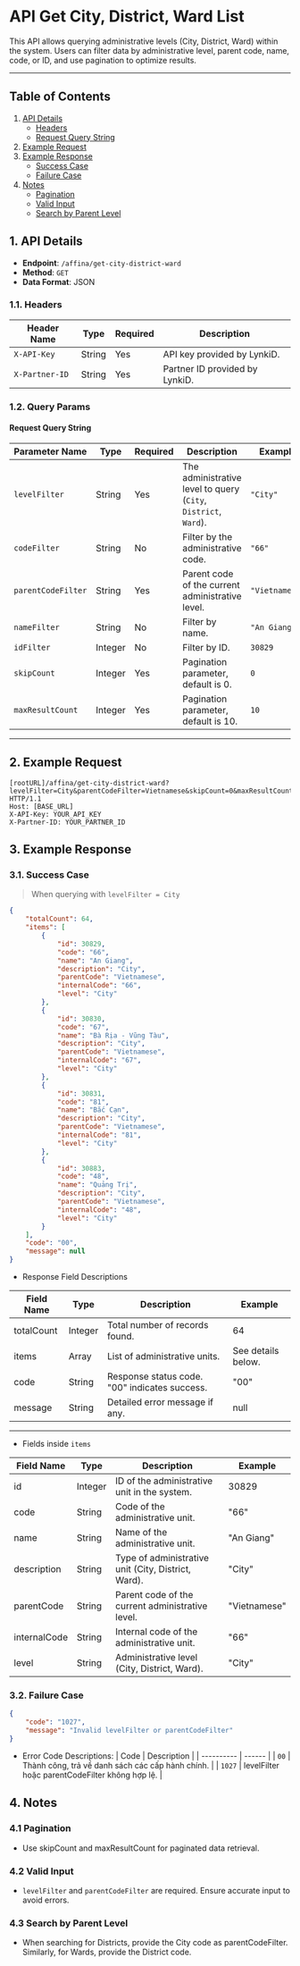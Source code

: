 # API Get City, District, Ward List

This API allows querying administrative levels (City, District, Ward) within the system. Users can filter data by administrative level, parent code, name, code, or ID, and use pagination to optimize results.

---

## Table of Contents

1. [API Details](#api-details)
    - [Headers](#headers)
    - [Request Query String](#query-params)
2. [Example Request](#request)
3. [Example Response](#response)
    - [Success Case](#success)
    - [Failure Case](#failure)
4. [Notes](#note)
    - [Pagination](#note-1)
    - [Valid Input](#note-2)
    - [Search by Parent Level](#note-3)

## 1. API Details <a id="api-details"></a>

-   **Endpoint**: `/affina/get-city-district-ward`
-   **Method**: `GET`
-   **Data Format**: JSON

### 1.1. Headers <a id="headers"></a>

| Header Name    | Type   | Required | Description                    |
| -------------- | ------ | -------- | ------------------------------ |
| `X-API-Key`    | String | Yes      | API key provided by LynkiD.    |
| `X-Partner-ID` | String | Yes      | Partner ID provided by LynkiD. |

### 1.2. Query Params <a id="query-params"></a>

#### Request Query String

| Parameter Name     | Type    | Required | Description                                                     | Example        |
| ------------------ | ------- | -------- | --------------------------------------------------------------- | -------------- |
| `levelFilter`      | String  | Yes      | The administrative level to query (`City`, `District`, `Ward`). | `"City"`       |
| `codeFilter`       | String  | No       | Filter by the administrative code.                              | `"66"`         |
| `parentCodeFilter` | String  | Yes      | Parent code of the current administrative level.                | `"Vietnamese"` |
| `nameFilter`       | String  | No       | Filter by name.                                                 | `"An Giang"`   |
| `idFilter`         | Integer | No       | Filter by ID.                                                   | `30829`        |
| `skipCount`        | Integer | Yes      | Pagination parameter, default is 0.                             | `0`            |
| `maxResultCount`   | Integer | Yes      | Pagination parameter, default is 10.                            | `10`           |

---

## 2. Example Request <a id="request"></a>

```http
[rootURL]/affina/get-city-district-ward?levelFilter=City&parentCodeFilter=Vietnamese&skipCount=0&maxResultCount=10 HTTP/1.1
Host: [BASE_URL]
X-API-Key: YOUR_API_KEY
X-Partner-ID: YOUR_PARTNER_ID
```

## 3. Example Response <a id="response"></a>

### 3.1. Success Case <a id="success"></a>

> When querying with `levelFilter = City`

```json
{
    "totalCount": 64,
    "items": [
        {
            "id": 30829,
            "code": "66",
            "name": "An Giang",
            "description": "City",
            "parentCode": "Vietnamese",
            "internalCode": "66",
            "level": "City"
        },
        {
            "id": 30830,
            "code": "67",
            "name": "Bà Rịa - Vũng Tàu",
            "description": "City",
            "parentCode": "Vietnamese",
            "internalCode": "67",
            "level": "City"
        },
        {
            "id": 30831,
            "code": "81",
            "name": "Bắc Cạn",
            "description": "City",
            "parentCode": "Vietnamese",
            "internalCode": "81",
            "level": "City"
        },
        {
            "id": 30883,
            "code": "48",
            "name": "Quảng Trị",
            "description": "City",
            "parentCode": "Vietnamese",
            "internalCode": "48",
            "level": "City"
        }
    ],
    "code": "00",
    "message": null
}
```

-   Response Field Descriptions

| Field Name | Type    | Description                                   | Example            |
| ---------- | ------- | --------------------------------------------- | ------------------ |
| totalCount | Integer | Total number of records found.                | 64                 |
| items      | Array   | List of administrative units.                 | See details below. |
| code       | String  | Response status code. "00" indicates success. | "00"               |
| message    | String  | Detailed error message if any.                | null               |

---

-   Fields inside `items`

| Field Name   | Type    | Description                                         | Example      |
| ------------ | ------- | --------------------------------------------------- | ------------ |
| id           | Integer | ID of the administrative unit in the system.        | 30829        |
| code         | String  | Code of the administrative unit.                    | "66"         |
| name         | String  | Name of the administrative unit.                    | "An Giang"   |
| description  | String  | Type of administrative unit (City, District, Ward). | "City"       |
| parentCode   | String  | Parent code of the current administrative level.    | "Vietnamese" |
| internalCode | String  | Internal code of the administrative unit.           | "66"         |
| level        | String  | Administrative level (City, District, Ward).        | "City"       |

### 3.2. Failure Case <a id="failure"></a>

```json
{
    "code": "1027",
    "message": "Invalid levelFilter or parentCodeFilter"
}
```

-   Error Code Descriptions:
    | Code | Description |
    | ---------- | ------ |
    | `00` | Thành công, trả về danh sách các cấp hành chính. |
    | `1027` | levelFilter hoặc parentCodeFilter không hợp lệ. |

## 4. Notes <a id="note"></a>

### 4.1 Pagination <a id="note-1"></a>

-   Use skipCount and maxResultCount for paginated data retrieval.

### 4.2 Valid Input <a id="note-2"></a>

-   `levelFilter` and `parentCodeFilter` are required. Ensure accurate input to avoid errors.

### 4.3 Search by Parent Level <a id="note-3"></a>

-   When searching for Districts, provide the City code as parentCodeFilter. Similarly, for Wards, provide the District code.
